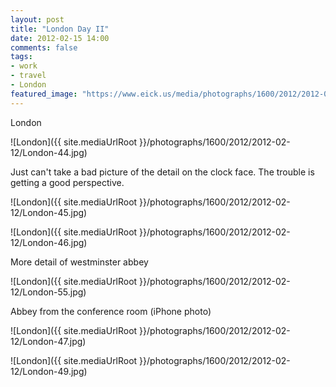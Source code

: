 ```yaml
---
layout: post
title: "London Day II"
date: 2012-02-15 14:00
comments: false
tags:
- work
- travel
- London
featured_image: "https://www.eick.us/media/photographs/1600/2012/2012-02-12/London-44.jpg"
---
```

London

![London]({{ site.mediaUrlRoot }}/photographs/1600/2012/2012-02-12/London-44.jpg)


Just can't take a bad picture of the detail on the clock face.  The trouble is getting a good perspective.

![London]({{ site.mediaUrlRoot }}/photographs/1600/2012/2012-02-12/London-45.jpg)


![London]({{ site.mediaUrlRoot }}/photographs/1600/2012/2012-02-12/London-46.jpg)


More detail of westminster abbey

![London]({{ site.mediaUrlRoot }}/photographs/1600/2012/2012-02-12/London-55.jpg)


Abbey from the conference room (iPhone photo)

![London]({{ site.mediaUrlRoot }}/photographs/1600/2012/2012-02-12/London-47.jpg)


![London]({{ site.mediaUrlRoot }}/photographs/1600/2012/2012-02-12/London-49.jpg)


